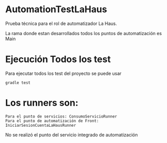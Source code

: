 # AutomationTestLaHaus
Prueba técnica para el rol de automatizador La Haus.

La rama donde estan desarrollados todos los puntos de automatización es Main

# Ejecución Todos los test
Para ejecutar todos los test del proyecto se puede usar
```
gradle test
```
# Los runners son:
```
Para el punto de servicios: ConsumoServicioRunner
Para el punto de automatización de Front: IniciarSesionCuentaLaHausRunner
```

No se realizó el punto del servicio integrado de automatización
